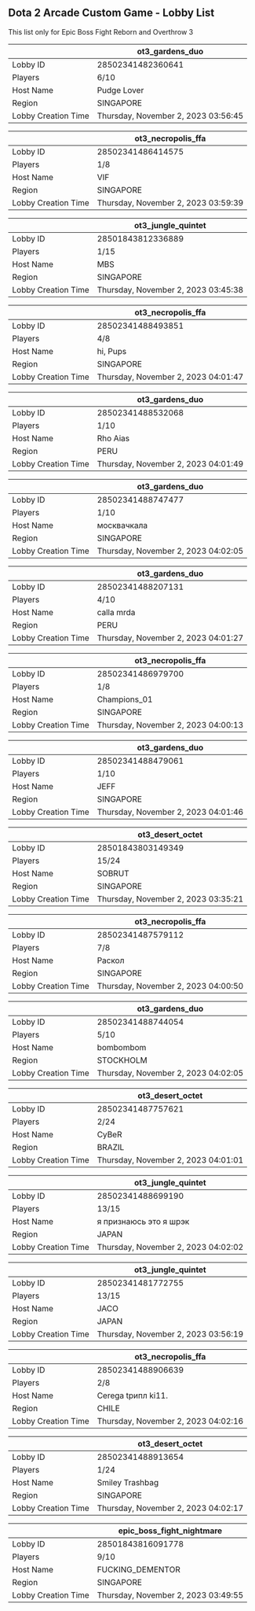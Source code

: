 ## Dota 2 Arcade Custom Game - Lobby List

This list only for Epic Boss Fight Reborn and Overthrow 3

|  | ot3_gardens_duo |
| ------ | ------ |
| Lobby ID | 28502341482360641 |
| Players | 6/10 |
| Host Name | Pudge Lover |
| Region | SINGAPORE |
| Lobby Creation Time | Thursday, November 2, 2023 03:56:45 |


|  | ot3_necropolis_ffa |
| ------ | ------ |
| Lobby ID | 28502341486414575 |
| Players | 1/8 |
| Host Name | VIF |
| Region | SINGAPORE |
| Lobby Creation Time | Thursday, November 2, 2023 03:59:39 |


|  | ot3_jungle_quintet |
| ------ | ------ |
| Lobby ID | 28501843812336889 |
| Players | 1/15 |
| Host Name | MBS |
| Region | SINGAPORE |
| Lobby Creation Time | Thursday, November 2, 2023 03:45:38 |


|  | ot3_necropolis_ffa |
| ------ | ------ |
| Lobby ID | 28502341488493851 |
| Players | 4/8 |
| Host Name | hi, Pups |
| Region | SINGAPORE |
| Lobby Creation Time | Thursday, November 2, 2023 04:01:47 |


|  | ot3_gardens_duo |
| ------ | ------ |
| Lobby ID | 28502341488532068 |
| Players | 1/10 |
| Host Name | Rho Aias |
| Region | PERU |
| Lobby Creation Time | Thursday, November 2, 2023 04:01:49 |


|  | ot3_gardens_duo |
| ------ | ------ |
| Lobby ID | 28502341488747477 |
| Players | 1/10 |
| Host Name | москвачкала |
| Region | SINGAPORE |
| Lobby Creation Time | Thursday, November 2, 2023 04:02:05 |


|  | ot3_gardens_duo |
| ------ | ------ |
| Lobby ID | 28502341488207131 |
| Players | 4/10 |
| Host Name | calla  mrda |
| Region | PERU |
| Lobby Creation Time | Thursday, November 2, 2023 04:01:27 |


|  | ot3_necropolis_ffa |
| ------ | ------ |
| Lobby ID | 28502341486979700 |
| Players | 1/8 |
| Host Name | Champions_01 |
| Region | SINGAPORE |
| Lobby Creation Time | Thursday, November 2, 2023 04:00:13 |


|  | ot3_gardens_duo |
| ------ | ------ |
| Lobby ID | 28502341488479061 |
| Players | 1/10 |
| Host Name | JEFF |
| Region | SINGAPORE |
| Lobby Creation Time | Thursday, November 2, 2023 04:01:46 |


|  | ot3_desert_octet |
| ------ | ------ |
| Lobby ID | 28501843803149349 |
| Players | 15/24 |
| Host Name | SOBRUT |
| Region | SINGAPORE |
| Lobby Creation Time | Thursday, November 2, 2023 03:35:21 |


|  | ot3_necropolis_ffa |
| ------ | ------ |
| Lobby ID | 28502341487579112 |
| Players | 7/8 |
| Host Name | Раскол |
| Region | SINGAPORE |
| Lobby Creation Time | Thursday, November 2, 2023 04:00:50 |


|  | ot3_gardens_duo |
| ------ | ------ |
| Lobby ID | 28502341488744054 |
| Players | 5/10 |
| Host Name | bombombom |
| Region | STOCKHOLM |
| Lobby Creation Time | Thursday, November 2, 2023 04:02:05 |


|  | ot3_desert_octet |
| ------ | ------ |
| Lobby ID | 28502341487757621 |
| Players | 2/24 |
| Host Name | CyBeR |
| Region | BRAZIL |
| Lobby Creation Time | Thursday, November 2, 2023 04:01:01 |


|  | ot3_jungle_quintet |
| ------ | ------ |
| Lobby ID | 28502341488699190 |
| Players | 13/15 |
| Host Name | я признаюсь это я шрэк |
| Region | JAPAN |
| Lobby Creation Time | Thursday, November 2, 2023 04:02:02 |


|  | ot3_jungle_quintet |
| ------ | ------ |
| Lobby ID | 28502341481772755 |
| Players | 13/15 |
| Host Name | JACO |
| Region | JAPAN |
| Lobby Creation Time | Thursday, November 2, 2023 03:56:19 |


|  | ot3_necropolis_ffa |
| ------ | ------ |
| Lobby ID | 28502341488906639 |
| Players | 2/8 |
| Host Name | Сеrega tрипл ki11. |
| Region | CHILE |
| Lobby Creation Time | Thursday, November 2, 2023 04:02:16 |


|  | ot3_desert_octet |
| ------ | ------ |
| Lobby ID | 28502341488913654 |
| Players | 1/24 |
| Host Name | Smiley Trashbag |
| Region | SINGAPORE |
| Lobby Creation Time | Thursday, November 2, 2023 04:02:17 |


|  | epic_boss_fight_nightmare |
| ------ | ------ |
| Lobby ID | 28501843816091778 |
| Players | 9/10 |
| Host Name | FUCKING_DEMENTOR |
| Region | SINGAPORE |
| Lobby Creation Time | Thursday, November 2, 2023 03:49:55 |


